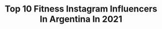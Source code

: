 ---
title: Top 10 Fitness Instagram Influencers In Argentina In 2021
description: >-
  Find top fitness Instagram influencers in Argentina in 2021. Most popular hashtags: #fitness #sorteo #instagood.
platform: Instagram
hits: 223
text_top: See the best Instagram profiles on inBeat.
text_bottom: Our platform aggregates 223 Instagram influencers like this in Argentina for you to connect with.
profiles:
  - username: "andre_kerner_"
    fullname: >-
      Andre 🏃‍♀️🦋
    bio: >-
      𝕊𝕚 𝕡𝕦𝕖𝕕𝕖𝕤 𝕊𝕆Ñ𝔸ℝ𝕃𝕆 𝕡𝕦𝕖𝕕𝕖𝕤 ℍ𝔸ℂ𝔼ℝ𝕃𝕆 🏃‍♀️#maratonista 42k PB 3.47 🔒 ⛰#trailrunning 💪#fitness 👊 #motivation 🏠 @kerner_propiedades 💋 @per.skinbeauty
    location: "Argentina"
    followers: 6759
    engagement: 1056
    commentsToLikes: 0.146197
    id: ck6tsqy756bzs0j71pk6xu3nn
    verified: false
    hashtags: "#mujerespower, #instarunnersarg, #asicsfrontrunner, #runninggirl"
  - username: "axelneriok"
    fullname: >-
      BEBUSKI
    bio: >-
      Modelo | Actor | Conductor de Tv - Radio | Fitness 📺 L a V, 10 hs @tulimitesosvos por @canalnetar 🎉
    location: "Argentina"
    followers: 99520
    engagement: 232
    commentsToLikes: 0.055162
    id: ck5q1i9t3b45k0i11690e2o23
    verified: true
    hashtags: "#polaroideyewear, #sorteo, #viernes, #parana"
  - username: "lolanoe.x"
    fullname: >-
      lola 🌹🌹
    bio: >-
      19☀️ Crossfit. 1st Fittest Teen in Argentina '18 🇦🇷 @amrap_cf @full.fitness.ok @bluedemonar
    location: "Argentina"
    followers: 14456
    engagement: 1199
    commentsToLikes: 0.014360
    id: ck8sz3wfan2lo0j78013kt74c
    verified: false
    hashtags: ""
  - username: "sashunidos"
    fullname: >-
      SASHA NIEVAS
    bio: >-
      22 años 5 años Selección Argentina🇦🇷 Youth Olympic Medalist SASH FITNESS PROGRAM 📩 Indumentaria SASH 📍
    location: "Argentina"
    followers: 27086
    engagement: 1079
    commentsToLikes: 0.010530
    id: ck14iu82eh71r0i197rq9ccj2
    verified: false
    hashtags: "#happyolympicday, #monsterenergyar, #womansupportingwomen"
  - username: "kekorosen"
    fullname: >-
      Keko Rosenblum
    bio: >-
      👉 @tuvegankit 👉🏻 Profesor de Yoga🕉️ 👉🏽 Vegan Fitness 🌱💪 👉🏿 Activista por los animales🐔🐷🐄 👉🏿 Analista de sistemas/Lic en Marketing / MBA 🤓
    location: "Argentina"
    followers: 10634
    engagement: 847
    commentsToLikes: 0.037448
    id: ck5pwnlrwnop00i11ovj5ip8o
    verified: false
    hashtags: "#elmundodespierta, #govegan, #haceteveganx, #wakeupworld"
  - username: "ginisantilli"
    fullname: >-
      Gιиι Dαиιєℓα Sαитιℓℓι💕
    bio: >-
      🅜🅐🅢 🅕🅤🅔🅡🅣🅔 💕๓ī ⅴīDค єN ғ๏ҭ๏ร 👑Reina del Turismo 2015 📌#luckystories Sorteos 📌Pasión por el Fitness 📌Chica Mendocina 🌞🍷 💫єใ ใí๓īҭє єร єl ςīєใ๏💫
    location: "Argentina"
    followers: 20616
    engagement: 488
    commentsToLikes: 0.208937
    id: ckapcl1rx49cj0i78s6ann7f0
    verified: false
    hashtags: "#stronger, #dakiti, #summer, #sexy"
  - username: "catacohan"
    fullname: >-
      Cata Cohan
    bio: >-
      𝙋𝙧𝙤𝙜𝙧𝙖𝙢𝙖 𝙝𝙤𝙡𝙞́𝙨𝙩𝙞𝙘𝙤 𝙙𝙚 𝙚𝙣𝙩𝙧𝙚𝙣𝙖𝙢𝙞𝙚𝙣𝙩𝙤 💫 Owner @thehealthywaybycata 𝙋𝙚𝙧𝙨𝙤𝙣𝙖𝙡𝙞𝙯𝙚𝙙 𝙩𝙧𝙖𝙞𝙣𝙞𝙣𝙜 𝙥𝙧𝙤𝙜𝙧𝙖𝙢 💪🏼 Fitness instructor. Emprendedora. 👇🏼INFORMACIÓN‼️
    location: "Argentina"
    followers: 52039
    engagement: 578
    commentsToLikes: 0.016697
    id: ck6tlqvaj6h410j71oz5recb9
    verified: false
    hashtags: "#sorteo, #eventothw, #fitmotivation, #fitness"
  - username: "romiortegaa"
    fullname: >-
      Romi 🐚
    bio: >-
      📸Modelo _ Mom - Fitness
    location: "Argentina"
    followers: 131060
    engagement: 363
    commentsToLikes: 0.015338
    id: ck6tkvoos5hvu0j71n5571f8w
    verified: false
    hashtags: "#novababe, #depilaciondefinitivalaser, #depilacionlaser, #mediostarnext"
  - username: "javitolop"
    fullname: >-
      🇦🇷 Javier Lopez 🇦🇷
    bio: >-
      📍Living in Buenos Aires, Argentina 💈Professional Barber & Hairdresser @javierlopezhairstyle 🔮 Dreamer 🏋🏻‍♂️ Fitness Lover
    location: "Argentina"
    followers: 13637
    engagement: 885
    commentsToLikes: 0.019909
    id: ckap0i04vqdiv0i78451bqcqk
    verified: false
    hashtags: "#tbt, #verano2019, #mallorca, #yomequedoencasa"
  - username: "veronica_vieyra"
    fullname: >-
      Verito Vieyra
    bio: >-
      Comunicadora - Instructora de Fitness @suplementosverdi Consejos de Seducción-LIVE Cordobesa 🇦🇷💘🇨🇱 Trabajando siempre en mi mejor versión
    location: "Argentina"
    followers: 75739
    engagement: 176
    commentsToLikes: 0.032370
    id: ck0u1exuiwlq20i19o8iamidb
    verified: false
    hashtags: "#tbt, #mates, #covid"
---